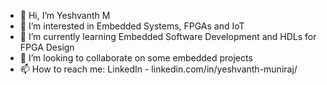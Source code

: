 - 👋 Hi, I’m Yeshvanth M
- 👀 I’m interested in Embedded Systems, FPGAs and IoT
- 🌱 I’m currently learning Embedded Software Development and HDLs for FPGA Design
- 💞️ I’m looking to collaborate on some embedded projects
- 📫 How to reach me: LinkedIn - linkedin.com/in/yeshvanth-muniraj/

<!---
yeshvanth-m/yeshvanth-m is a ✨ special ✨ repository because its `README.md` (this file) appears on your GitHub profile.
You can click the Preview link to take a look at your changes.
--->
